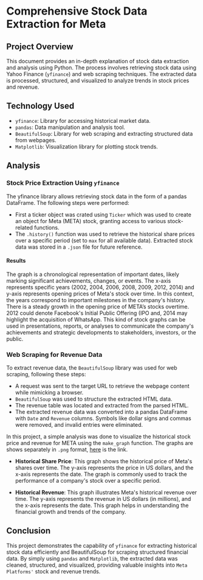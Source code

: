 # Comprehensive Stock Data Extraction for Meta

## Project Overview
This document provides an in-depth explanation of stock data extraction and analysis using Python. The process involves retrieving stock data using Yahoo Finance (`yfinance`) and web scraping techniques. The extracted data is processed, structured, and visualized to analyze trends in stock prices and revenue.

## Technology Used

-	`yfinance`: Library for accessing historical market data.
-	`pandas`: Data manipulation and analysis tool.
-	`BeautifulSoup`: Library for web scraping and extracting structured data from webpages.
-	`Matplotlib`: Visualization library for plotting stock trends.
  
## Analysis

### Stock Price Extraction Using `yfinance`

The yfinance library allows retrieving stock data in the form of a pandas DataFrame. The following steps were performed:

- First a ticker object was crated using `Ticker` which was used to create an object for Meta (META) stock, granting access to various stock-related functions.
- The `.history()` function was used to retrieve the historical share prices over a specific period (set to `max` for all available data). Extracted stock data was stored in a `.json` file for future reference.

#### Results

The graph is a chronological representation of important dates, likely marking significant achievements, changes, or events. The x-axis represents specific years (2002, 2004, 2006, 2008, 2009, 2012, 2014) and y-axis represents opening prices of Meta's stock over time. In this context, the years correspond to important milestones in the company's history. There is a steady growth in the opening price of META’s stocks overtime. 2012 could denote Facebook's Initial Public Offering (IPO and, 2014 may highlight the acquisition of WhatsApp.
This kind of stock graphs can be used in presentations, reports, or analyses to communicate the company's achievements and strategic developments to stakeholders, investors, or the public. 

### Web Scraping for Revenue Data

To extract revenue data, the `BeautifulSoup` library was used for web scraping, following these steps:

- A request was sent to the target URL to retrieve the webpage content while mimicking a browser.
- `BeautifulSoup` was used to structure the extracted HTML data.
- The revenue table was located and extracted from the parsed HTML.
- The extracted revenue data was converted into a pandas DataFrame with  `Date` and `Revenue` columns. Symbols like dollar signs and commas were removed, and invalid entries were eliminated.

In this project, a simple analysis was done to visualize the historical stock price and revenue for META using the `make_graph` function. The graphs are shows separately in `.png` format, [here](https://github.com/swagatalaxmi1998/Data-Analysis-Portfolio/blob/main/Portfolio%20Projects/Python/Stock_data_analysis/Plots.png) is the link. 

- **Historical Share Price**:
This graph shows the historical price of Meta's shares over time. The y-axis represents the price in US dollars, and the x-axis represents the date. The graph is commonly used to track the performance of a company's stock over a specific period.

- **Historical Revenue**:
This graph illustrates Meta's historical revenue over time. The y-axis represents the revenue in US dollars (in millions), and the x-axis represents the date. This graph helps in understanding the financial growth and trends of the company.

## Conclusion
This project demonstrates the capability of `yfinance` for extracting historical stock data efficiently and BeautifulSoup for scraping structured financial data. By simply using `pandas` and `Matplotlib`, the extracted data was cleaned, structured, and visualized, providing valuable insights into `Meta Platforms'` stock and revenue trends.
 
